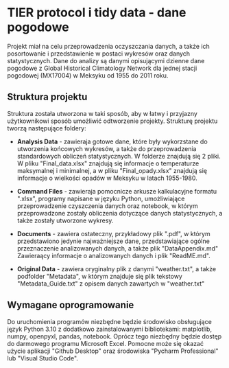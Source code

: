 # TIER protocol i tidy data - dane pogodowe

Projekt miał na celu przeprowadzenia oczyszczania danych, a także ich posortowanie i przedstawienie w postaci wykresów oraz danych statystycznych. Dane do analizy są danymi opisującymi dzienne dane pogodowe z Global Historical Climatology Network dla jednej stacji pogodowej (MX17004) w Meksyku od 1955 do 2011 roku.

## Struktura projektu
Struktura została utworzona w taki sposób, aby w łatwy i przyjazny użytkownikowi sposób umożliwić odtworzenie projekty. Strukturę projektu tworzą następujące foldery:

- **Analysis Data** - zawieraja gotowe dane, które były wykorzstane do utworzenia końcowych wykresów, a także do przeprowadzenia standardowych obliczeń statystycznych. W folderze znajdują się 2 pliki. W pliku "Final_data.xlsx" znajdują się informacje o temperaturze maksymalnej i minimalnej, a w pliku "Final_opady.xlsx" znajdują się informacje o wielkości opadów w Meksyku w latach 1955-1980.

- **Command Files** - zawieraja pomocnicze arkusze kalkulacyjne formatu ".xlsx", programy napisane w języku Python, umożliwiające przeprowadzenie czyszczenia danych oraz notebook, w którym przeprowadzone zostały obliczenia dotyczące danych statystycznych, a także zostały utworzone wykresy.

- **Documents** - zawiera ostateczny, przykładowy plik ".pdf", w którym przedstawiono jedynie najważniejsze dane, przedstawiające ogólne przeznaczenie analizowanych danych, a także plik "DataAppendix.md" Zawieraący informacje o analizowanych danych i plik "ReadME.md".

- **Original Data** - zawiera oryginalny plik z danymi "weather.txt", a także podfolder "Metadata", w którym znajduje się plik tekstowy "Metadata_Guide.txt" z opisem danych zawartych w "weather.txt"


## Wymagane oprogramowanie
Do uruchomienia programów niezbędne będzie środowisko obsługujące język Python 3.10 z dodatkowo zainstalowanymi bibliotekami: matplotlib, numpy, openpyxl, pandas, notebook. Oprócz tego niezbędny będzie dostęp do darmowego programu Microsoft Excel. Pomocne może się okazać użycie aplikacji "Github Desktop" oraz środowiska "Pycharm Professional" lub "Visual Studio Code".
